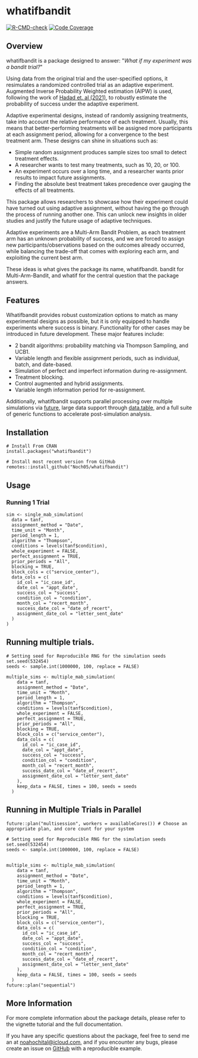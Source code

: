 # whatifbandit
<!-- badges: start -->
[![R-CMD-check](https://github.com/Noch05/whatifbandit/actions/workflows/R-CMD-check.yaml/badge.svg)](https://github.com/Noch05/whatifbandit/actions/workflows/R-CMD-check.yaml)
[![Code Coverage](https://codecov.io/gh/Noch05/whatifbandit/graph/badge.svg?token=B51SYMH66I)](https://codecov.io/gh/Noch05/whatifbandit)
<!-- badges: end -->


## Overview
whatifbandit is a package designed to answer: "*What if my experiment was a bandit trial?*"

Using data from the original trial and the user-specified options, it resimulates
a randomized controlled trial as an adaptive experiment. Augmented Inverse Probability Weighted estimation (AIPW) is used,
following the work of [Hadad et. al (2021)](https://pubmed.ncbi.nlm.nih.gov/33876748/), to robustly estimate the probability of success under
the adaptive experiment.

Adaptive experimental designs, instead of randomly assigning treatments, take into account the relative performance
of each treatment. Usually, this means that better-performing treatments will be assigned more participants at each assignment
period, allowing for a convergence to the best treatment arm. These designs can shine in situations such as:

-   Simple random assignment produces sample sizes too small to detect treatment effects.
-   A researcher wants to test many treatments, such as 10, 20, or 100.
-   An experiment occurs over a long time, and a researcher wants prior results to impact future assignments.
-   Finding the absolute best treatment takes precedence over gauging the effects of all treatments.

This package allows researchers to showcase how their experiment could have turned out using 
adaptive assignment, without having the go through the process of running another one. 
This can unlock new insights in older studies and justify the future usage of adaptive 
techniques.

Adaptive experiments are a Multi-Arm Bandit Problem, as each treatment arm has an unknown probability of success, and we are forced
to assign new participants/observations based on the outcomes already occurred, while balancing the trade-off that comes with exploring
each arm, and exploiting the current best arm. 

These ideas is what gives the package its name, whatifbandit. bandit for Multi-Arm-Bandit, and whatif for the central question 
that the package answers.

## Features
Whatifbandit provides robust customization options to match as many experimental designs as possible, but it is only 
equipped to handle experiments where success is binary. Functionality for other cases may be introduced in future development.
These major features include:

-   2 bandit algorithms: probability matching via Thompson Sampling, and UCB1.
-   Variable length and flexible assignment periods, such as individual, batch, and date-based.
-   Simulation of perfect and imperfect information during re-assignment.
-   Treatment blocking.
-   Control augmented and hybrid assignments.
-   Variable length information period for re-assignment.

Additionally, whatifbandit supports parallel processing over multiple simulations
via [future](https://future.futureverse.org/), large data support through [data.table](https://rdatatable.gitlab.io/data.table/),
and a full suite of generic functions to accelerate post-simulation analysis.

## Installation
```
# Install From CRAN
install.packages("whatifbandit")

# Install most recent version from GitHub
remotes::install_github("Noch05/whatifbandit")
```
## Usage 
### Running 1 Trial
```
sim <- single_mab_simulation(
  data = tanf,
  assignment_method = "Date",
  time_unit = "Month",
  period_length = 1,
  algorithm = "Thompson",
  conditions = levels(tanf$condition),
  whole_experiment = FALSE,
  perfect_assignment = TRUE,
  prior_periods = "All",
  blocking = TRUE, 
  block_cols = c("service_center"),
  data_cols = c(
    id_col = "ic_case_id",
    date_col = "appt_date",
    success_col = "success",
    condition_col = "condition",
    month_col = "recert_month",
    success_date_col = "date_of_recert",
    assignment_date_col = "letter_sent_date"
  )
)
```
## Running multiple trials.
```
# Setting seed for Reproducible RNG for the simulation seeds
set.seed(532454)
seeds <- sample.int(1000000, 100, replace = FALSE) 

multiple_sims <- multiple_mab_simulation(
    data = tanf,
    assignment_method = "Date",
    time_unit = "Month",
    period_length = 1,
    algorithm = "Thompson",
    conditions = levels(tanf$condition),
    whole_experiment = FALSE, 
    perfect_assignment = TRUE,
    prior_periods = "All",
    blocking = TRUE, 
    block_cols = c("service_center"),
    data_cols = c(
      id_col = "ic_case_id",
      date_col = "appt_date",
      success_col = "success",
      condition_col = "condition",
      month_col = "recert_month",
      success_date_col = "date_of_recert",
      assignment_date_col = "letter_sent_date"
    ),
    keep_data = FALSE, times = 100, seeds = seeds
  )
```
## Running in Multiple Trials in Parallel
```
future::plan("multisession", workers = availableCores()) # Choose an appropriate plan, and core count for your system

# Setting seed for Reproducible RNG for the simulation seeds
set.seed(532454)
seeds <- sample.int(1000000, 100, replace = FALSE) 


multiple_sims <- multiple_mab_simulation(
    data = tanf,
    assignment_method = "Date",
    time_unit = "Month",
    period_length = 1,
    algorithm = "Thompson",
    conditions = levels(tanf$condition),
    whole_experiment = FALSE, 
    perfect_assignment = TRUE,
    prior_periods = "All",
    blocking = TRUE, 
    block_cols = c("service_center"),
    data_cols = c(
      id_col = "ic_case_id",
      date_col = "appt_date",
      success_col = "success",
      condition_col = "condition",
      month_col = "recert_month",
      success_date_col = "date_of_recert",
      assignment_date_col = "letter_sent_date"
    ),
    keep_data = FALSE, times = 100, seeds = seeds
  )
future::plan("sequential")
```
## More Information
For more complete information about the package details, please refer to the vignette tutorial and the full documentation.

If you have any specific questions about the package, feel free to send me an at <noahochital@icloud.com>, and if you encounter
any bugs, please create an issue on [GitHub](https://github.com/Noch05/whatifbandit/issues) with a reproducible example.


